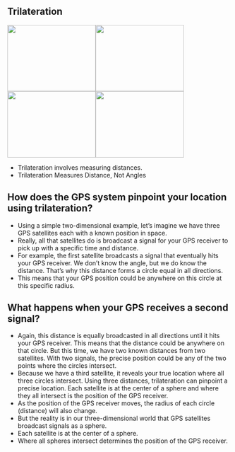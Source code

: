 ## Trilateration

<img src="https://user-images.githubusercontent.com/59027621/154419924-244f70b7-0726-4bd5-b027-489006ae414e.png" width="200px" height="150px"><img src="https://user-images.githubusercontent.com/59027621/154420037-42b7059f-3527-4523-9da1-85f55534c83d.png" width="200px" height="150px"><img src="https://user-images.githubusercontent.com/59027621/154420039-e3d86b1f-2637-4347-965d-aaeb95638f63.png" width="200px" height="150px"><img src="https://user-images.githubusercontent.com/59027621/154420044-8073e7b3-6435-44d3-b67f-55dd45b4ca76.png" width="200px" height="150px">

- Trilateration involves measuring distances.
- Trilateration Measures Distance, Not Angles

## How does the GPS system pinpoint your location using trilateration?
- Using a simple two-dimensional example, let’s imagine we have three GPS satellites each with a known position in space.
- Really, all that satellites do is broadcast a signal for your GPS receiver to pick up with a specific time and distance.
- For example, the first satellite broadcasts a signal that eventually hits your GPS receiver. We don’t know the angle, but we do know the distance. That’s why this distance forms a circle equal in all directions.
- This means that your GPS position could be anywhere on this circle at this specific radius.

## What happens when your GPS receives a second signal?
- Again, this distance is equally broadcasted in all directions until it hits your GPS receiver. This means that the distance could be anywhere on that circle.
But this time, we have two known distances from two satellites. With two signals, the precise position could be any of the two points where the circles intersect.
- Because we have a third satellite, it reveals your true location where all three circles intersect.
Using three distances, trilateration can pinpoint a precise location. Each satellite is at the center of a sphere and where they all intersect is the position of the GPS receiver.
- As the position of the GPS receiver moves, the radius of each circle (distance) will also change.
- But the reality is in our three-dimensional world that GPS satellites broadcast signals as a sphere.
- Each satellite is at the center of a sphere.
- Where all spheres intersect determines the position of the GPS receiver.
